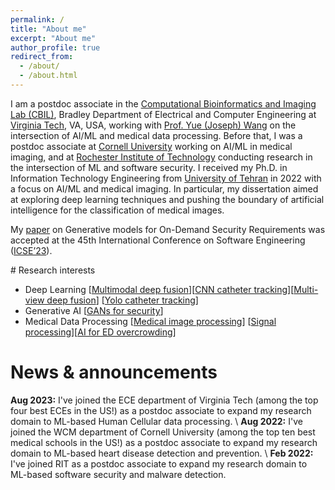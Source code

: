 ```yaml
---
permalink: /
title: "About me"
excerpt: "About me"
author_profile: true
redirect_from: 
  - /about/
  - /about.html
---
```


<style>
.kbd {
  font-size: 0.95em;
  padding: 0.1em 0.15em;
  border-radius: 0.2em;
  border: 1px solid #666;
  box-shadow: 0.15em 0.15em #aaa;
  background: white;
  text-decoration: none;
}
</style>

I am a postdoc associate in the [Computational Bioinformatics and Imaging Lab (CBIL)](https://github.com/cbil-vt), Bradley Department of Electrical and Computer Engineering at [Virginia Tech](https://ece.vt.edu/), VA, USA, working with [Prof. Yue (Joseph) Wang](https://ece.vt.edu/people/profile/wangy.html) on the intersection of AI/ML and medical data processing. Before that, I was a postdoc associate at [Cornell University](https://mosadeghlab.weebly.com) working on AI/ML in medical imaging, and at [Rochester Institute of Technology](https://mehdimirakhorli.github.io) conducting research in the intersection of ML and software security. I received my Ph.D. in Information Technology Engineering from [University of Tehran](https://dsp.ut.ac.ir) in 2022 with a focus on AI/ML and medical imaging. In particular, my dissertation aimed at exploring deep learning techniques and pushing the boundary of artificial intelligence for the classification of medical images.

My [paper](https://ieeexplore.ieee.org/document/10172729) on Generative models for On-Demand Security Requirements was accepted at the 45th International Conference on Software Engineering ([ICSE’23](https://conf.researchr.org/home/icse-2023)).

 
<!--div style="font-size: 0.95em; padding: 0.1em 0.50em; border-radius: 0.5em; border: 1px solid #0a30a270; background: #f5f6f7cf;" markdown="1">

![Announcement](/assets/images/hiclipart_announcement.png){: width="50" } <b>I'm on the academic job market for a start date of August 2024.</b> Please find my [CV](/assets/docs/Sara_Hashemi-CV-2024.pdf), [research statement](/assets/docs/Sara_Research_Statement.pdf), and [teaching statement](/assets/docs/Sara_Teaching_Statement.pdf).
</div-->

<p> </p>
# Research interests
<!--
- Program analysis \[[ArCode](https://ieeexplore.ieee.org/iel7/9426689/9426711/09426773.pdf)\]\[[Seneca](https://arxiv.org/pdf/2311.00943)\]\[[DepRes](https://arxiv.org/pdf/2108.01165)\]
- Program Synthesis \[[IPSynth](https://ieeexplore.ieee.org/iel7/9678507/9678392/09678705.pdf)\]\[[CONSTRUCT](https://arxiv.org/pdf/2308.00250)\]
- Software Security \[[SecCont](https://arxiv.org/pdf/2307.05605)\]\[[Sherlock](https://ieeexplore.ieee.org/iel7/9307608/9307628/09307656.pdf)\]
-->

- Deep Learning \[[Multimodal deep fusion](https://papers.ssrn.com/sol3/papers.cfm?abstract_id=4327543)\]\[[CNN catheter tracking](https://www.mdpi.com/2076-3417/13/13/7778)\]\[[Multi-view deep fusion](https://link.springer.com/article/10.1007/s11517-020-02154-4)\] \[[Yolo catheter tracking]("google.com")\]
- Generative AI \[[GANs for security](https://ieeexplore.ieee.org/abstract/document/10172729)\]
- Medical Data Processing \[[Medical image processing](https://link.springer.com/article/10.1007/s11760-019-01629-8)\] \[[Signal processing](https://journals.mums.ac.ir/article_12876.html)\]\[[AI for ED overcrowding](https://aie.ut.ac.ir/article_52919.html)\]


# News & announcements
<!--**Jan 2024:** I will be serving [USENIX'24](https://www.usenix.org/conference/usenixsecurity24) (Research track), [ECSA'24](https://conf.researchr.org/track/ecsa-2024/ecsa-2024-research-papers) (Research track), and [ICST'24](https://conf.researchr.org/track/icst-2024/icst-2024-testing-tool-demo#ICST-2024-Testing-Tools-and-Demonstration-Call-for-Papers) (Tool track) as a PC member.\\
**Dec 2023:** Our [paper](https://arxiv.org/ftp/arxiv/papers/2311/2311.00943.pdf) on sound call graph construction got accepted to [OOPSLA'24](https://2024.splashcon.org/track/splash-2024-oopsla#Call-for-Papers) reseach track.\\
**Aug 2023:** I will be serving [SANER'24](https://conf.researchr.org/track/saner-2024/saner-2024-papers) as a PC member of the Research track.\\-->
**Aug 2023:** I've joined the ECE department of Virginia Tech (among the top four best ECEs in the US!) as a postdoc associate to expand my research domain to ML-based Human Cellular data processing.
\\
**Aug 2022:** I've joined the WCM department of Cornell University (among the top ten best medical schools in the US!) as a postdoc associate to expand my research domain to ML-based heart disease detection and prevention.
\\
**Feb 2022:** I've joined RIT as a postdoc associate to expand my research domain to ML-based software security and malware detection.


